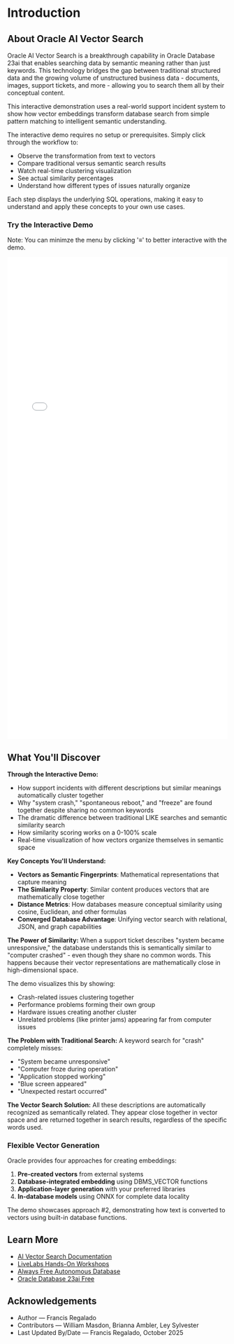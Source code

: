 # Introduction

## About Oracle AI Vector Search

Oracle AI Vector Search is a breakthrough capability in Oracle Database 23ai that enables searching data by semantic meaning rather than just keywords. This technology bridges the gap between traditional structured data and the growing volume of unstructured business data - documents, images, support tickets, and more - allowing you to search them all by their conceptual content.

This interactive demonstration uses a real-world support incident system to show how vector embeddings transform database search from simple pattern matching to intelligent semantic understanding.

[](youtube:REPLACE_WITH_VIDEO_ID)


The interactive demo requires no setup or prerequisites. Simply click through the workflow to:
- Observe the transformation from text to vectors
- Compare traditional versus semantic search results
- Watch real-time clustering visualization
- See actual similarity percentages
- Understand how different types of issues naturally organize

Each step displays the underlying SQL operations, making it easy to understand and apply these concepts to your own use cases.

### **Try the Interactive Demo**
Note: You can minimze the menu by clicking '≡' to better interactive with the demo.


<iframe src="../vector-demo.html" width="100%" height="1100px" frameborder="0" style="min-width: 100%; min-height: 1100px; height: 1100px !important;" ></iframe>


## What You'll Discover

**Through the Interactive Demo:**
- How support incidents with different descriptions but similar meanings automatically cluster together
- Why "system crash," "spontaneous reboot," and "freeze" are found together despite sharing no common keywords
- The dramatic difference between traditional LIKE searches and semantic similarity search
- How similarity scoring works on a 0-100% scale
- Real-time visualization of how vectors organize themselves in semantic space

**Key Concepts You'll Understand:**
- **Vectors as Semantic Fingerprints**: Mathematical representations that capture meaning
- **The Similarity Property**: Similar content produces vectors that are mathematically close together
- **Distance Metrics**: How databases measure conceptual similarity using cosine, Euclidean, and other formulas
- **Converged Database Advantage**: Unifying vector search with relational, JSON, and graph capabilities

**The Power of Similarity:**
When a support ticket describes "system became unresponsive," the database understands this is semantically similar to "computer crashed" - even though they share no common words. This happens because their vector representations are mathematically close in high-dimensional space.

The demo visualizes this by showing:
- Crash-related issues clustering together
- Performance problems forming their own group
- Hardware issues creating another cluster
- Unrelated problems (like printer jams) appearing far from computer issues


**The Problem with Traditional Search:**
A keyword search for "crash" completely misses:
- "System became unresponsive"
- "Computer froze during operation"
- "Application stopped working"
- "Blue screen appeared"
- "Unexpected restart occurred"

**The Vector Search Solution:**
All these descriptions are automatically recognized as semantically related. They appear close together in vector space and are returned together in search results, regardless of the specific words used.

### Flexible Vector Generation

Oracle provides four approaches for creating embeddings:
1. **Pre-created vectors** from external systems
2. **Database-integrated embedding** using DBMS_VECTOR functions
3. **Application-layer generation** with your preferred libraries
4. **In-database models** using ONNX for complete data locality

The demo showcases approach #2, demonstrating how text is converted to vectors using built-in database functions.


## Learn More

- [AI Vector Search Documentation](https://docs.oracle.com/en/database/oracle/oracle-database/23/vecse/overview-ai-vector-search.html)
- [LiveLabs Hands-On Workshops](https://livelabs.oracle.com/pls/apex/f?p=133:180:114898719666832::::wid:4166)
- [Always Free Autonomous Database](https://www.oracle.com/autonomous-database/free-trial/)
- [Oracle Database 23ai Free](https://www.oracle.com/database/free/get-started/)

## Acknowledgements
- Author — Francis Regalado
- Contributors — William Masdon, Brianna Ambler, Ley Sylvester
- Last Updated By/Date — Francis Regalado, October 2025
